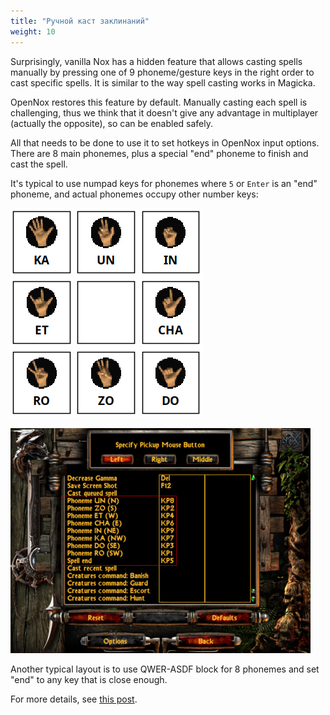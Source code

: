 ```yaml
---
title: "Ручной каст заклинаний"
weight: 10
---
```


Surprisingly, vanilla Nox has a hidden feature that allows casting spells manually by pressing one of 9 phoneme/gesture
keys in the right order to cast specific spells. It is similar to the way spell casting works in Magicka.

OpenNox restores this feature by default. Manually casting each spell is challenging, thus we think that it doesn't
give any advantage in multiplayer (actually the opposite), so can be enabled safely.

All that needs to be done to use it to set hotkeys in OpenNox input options.
There are 8 main phonemes, plus a special "end" phoneme to finish and cast the spell.

It's typical to use numpad keys for phonemes where `5` or `Enter` is an "end" phoneme, and actual phonemes occupy other number keys:

![Manual casting gestures layout](gestures.png?classes=shadow)

![Manual casting key bindings](gestures_config_2.png?classes=shadow)

Another typical layout is to use QWER-ASDF block for 8 phonemes and set "end" to any key that is close enough.

For more details, see [this post](https://www.patreon.com/posts/53809724).

